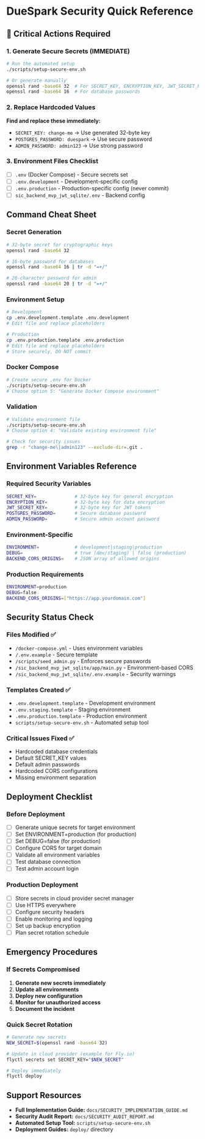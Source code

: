 # DueSpark Security Quick Reference

## 🚨 Critical Actions Required

### 1. Generate Secure Secrets (IMMEDIATE)
```bash
# Run the automated setup
./scripts/setup-secure-env.sh

# Or generate manually
openssl rand -base64 32  # For SECRET_KEY, ENCRYPTION_KEY, JWT_SECRET_KEY
openssl rand -base64 16  # For database passwords
```

### 2. Replace Hardcoded Values
**Find and replace these immediately:**
- `SECRET_KEY: change-me` → Use generated 32-byte key
- `POSTGRES_PASSWORD: duespark` → Use secure password
- `ADMIN_PASSWORD: admin123` → Use strong password

### 3. Environment Files Checklist
- [ ] `.env` (Docker Compose) - Secure secrets set
- [ ] `.env.development` - Development-specific config
- [ ] `.env.production` - Production-specific config (never commit)
- [ ] `sic_backend_mvp_jwt_sqlite/.env` - Backend config

## Command Cheat Sheet

### Secret Generation
```bash
# 32-byte secret for cryptographic keys
openssl rand -base64 32

# 16-byte password for databases
openssl rand -base64 16 | tr -d "=+/"

# 20-character password for admin
openssl rand -base64 20 | tr -d "=+/"
```

### Environment Setup
```bash
# Development
cp .env.development.template .env.development
# Edit file and replace placeholders

# Production
cp .env.production.template .env.production
# Edit file and replace placeholders
# Store securely, DO NOT commit
```

### Docker Compose
```bash
# Create secure .env for Docker
./scripts/setup-secure-env.sh
# Choose option 5: "Generate Docker Compose environment"
```

### Validation
```bash
# Validate environment file
./scripts/setup-secure-env.sh
# Choose option 4: "Validate existing environment file"

# Check for security issues
grep -r "change-me\|admin123" --exclude-dir=.git .
```

## Environment Variables Reference

### Required Security Variables
```bash
SECRET_KEY=              # 32-byte key for general encryption
ENCRYPTION_KEY=          # 32-byte key for data encryption
JWT_SECRET_KEY=          # 32-byte key for JWT tokens
POSTGRES_PASSWORD=       # Secure database password
ADMIN_PASSWORD=          # Secure admin account password
```

### Environment-Specific
```bash
ENVIRONMENT=             # development|staging|production
DEBUG=                   # true (dev/staging) | false (production)
BACKEND_CORS_ORIGINS=    # JSON array of allowed origins
```

### Production Requirements
```bash
ENVIRONMENT=production
DEBUG=false
BACKEND_CORS_ORIGINS=["https://app.yourdomain.com"]
```

## Security Status Check

### Files Modified ✅
- `/docker-compose.yml` - Uses environment variables
- `/.env.example` - Secure template
- `/scripts/seed_admin.py` - Enforces secure passwords
- `/sic_backend_mvp_jwt_sqlite/app/main.py` - Environment-based CORS
- `/sic_backend_mvp_jwt_sqlite/.env.example` - Security warnings

### Templates Created ✅
- `.env.development.template` - Development environment
- `.env.staging.template` - Staging environment
- `.env.production.template` - Production environment
- `scripts/setup-secure-env.sh` - Automated setup tool

### Critical Issues Fixed ✅
- Hardcoded database credentials
- Default SECRET_KEY values
- Default admin passwords
- Hardcoded CORS configurations
- Missing environment separation

## Deployment Checklist

### Before Deployment
- [ ] Generate unique secrets for target environment
- [ ] Set ENVIRONMENT=production (for production)
- [ ] Set DEBUG=false (for production)
- [ ] Configure CORS for target domain
- [ ] Validate all environment variables
- [ ] Test database connection
- [ ] Test admin account login

### Production Deployment
- [ ] Store secrets in cloud provider secret manager
- [ ] Use HTTPS everywhere
- [ ] Configure security headers
- [ ] Enable monitoring and logging
- [ ] Set up backup encryption
- [ ] Plan secret rotation schedule

## Emergency Procedures

### If Secrets Compromised
1. **Generate new secrets immediately**
2. **Update all environments**
3. **Deploy new configuration**
4. **Monitor for unauthorized access**
5. **Document the incident**

### Quick Secret Rotation
```bash
# Generate new secrets
NEW_SECRET=$(openssl rand -base64 32)

# Update in cloud provider (example for Fly.io)
flyctl secrets set SECRET_KEY="$NEW_SECRET"

# Deploy immediately
flyctl deploy
```

## Support Resources

- **Full Implementation Guide:** `docs/SECURITY_IMPLEMENTATION_GUIDE.md`
- **Security Audit Report:** `docs/SECURITY_AUDIT_REPORT.md`
- **Automated Setup Tool:** `scripts/setup-secure-env.sh`
- **Deployment Guides:** `deploy/` directory